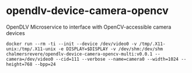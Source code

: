 # opendlv-device-camera-opencv
OpenDLV Microservice to interface with OpenCV-accessible camera devices

```
docker run --rm -ti --init --device /dev/video0 -v /tmp/.X11-unix:/tmp/.X11-unix -e DISPLAY=$DISPLAY -v /dev/shm:/dev/shm chalmersrevere/opendlv-device-camera-opencv-multi:v0.0.1 --camera=/dev/video0 --cid=111 --verbose --name=camera0 --width=1024 --height=768 --bpp=24
```
